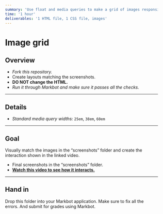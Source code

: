 ```yaml
---
summary: 'Use float and media queries to make a grid of images responsive for different screen sizes.'
time: '1 hour'
deliverables: '1 HTML file, 1 CSS file, images'
---
```


# Image grid

## Overview

- *Fork this repository.*
- Create layouts matching the screenshots.
- **DO NOT change the HTML.**
- *Run it through Markbot and make sure it passes all the checks.*

---

## Details

- *Standard media query widths:* `25em`, `38em`, `60em`

---

## Goal

Visually match the images in the “screenshots” folder and create the interaction shown in the linked video.

- Final screenshots in the “screenshots” folder.
- [**Watch this video to see how it interacts.**](https://youtu.be/duZ4uBf9y1Q)

---

## Hand in

Drop this folder into your Markbot application. Make sure to fix all the errors. And submit for grades using Markbot.
